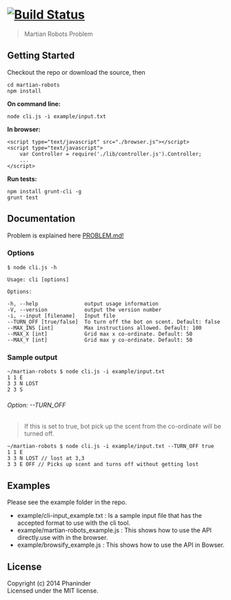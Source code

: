 #  [![Build Status](https://secure.travis-ci.org/pasupulaphani/martian-robots.png?branch=master)](http://travis-ci.org/pasupulaphani/martian-robots)

> Martian Robots Problem


## Getting Started

Checkout the repo or download the source, then

    cd martian-robots
    npm install

**On command line:**

    node cli.js -i example/input.txt

**In browser:**

    <script type="text/javascript" src="./browser.js"></script>
    <script type="text/javascript">
        var Controller = require('./lib/controller.js').Controller;
        ...
    </script>

**Run tests:**

    npm install grunt-cli -g
    grunt test

## Documentation
Problem is explained here [PROBLEM.md!](https://github.com/pasupulaphani/martian-robots/blob/master/PROBLEM.md)

### Options
    $ node cli.js -h
    
    Usage: cli [options]

    Options:
    
    -h, --help               output usage information
    -V, --version            output the version number
    -i, --input [filename]   Input file
    --TURN_OFF [true/false]  To turn off the bot on scent. Default: false
    --MAX_INS [int]          Max instructions allowed. Default: 100
    --MAX_X [int]            Grid max x co-ordinate. Default: 50
    --MAX_Y [int]            Grid max y co-ordinate. Default: 50

### Sample output

    ~/martian-robots $ node cli.js -i example/input.txt 
    1 1 E
    3 3 N LOST
    2 3 S

###### Option: --TURN_OFF
> If this is set to true, bot pick up the scent from the co-ordinate will be turned off.

    ~/martian-robots $ node cli.js -i example/input.txt --TURN_OFF true
    1 1 E
    3 3 N LOST // lost at 3,3
    3 3 E OFF // Picks up scent and turns off without getting lost

## Examples

Please see the example folder in the repo.
- example/cli-input_example.txt : Is a sample input file that has the accepted format to use with the cli tool.
- example/martian-robots_example.js : This shows how to use the API directly.use with in the browser.
- example/browsify_example.js : This shows how to use the API in Bowser.


## License

Copyright (c) 2014 Phaninder  
Licensed under the MIT license.
